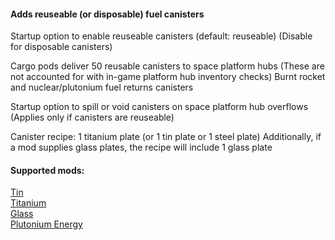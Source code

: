 #### Adds reuseable (or disposable) fuel canisters

Startup option to enable reuseable canisters (default: reuseable)
(Disable for disposable canisters)

Cargo pods deliver 50 reusable canisters to space platform hubs
(These are not accounted for with in-game platform hub inventory checks)
Burnt rocket and nuclear/plutonium fuel returns canisters

Startup option to spill or void canisters on space platform hub overflows
(Applies only if canisters are reuseable)

Canister recipe:
1 titanium plate (or 1 tin plate or 1 steel plate)
Additionally, if a mod supplies glass plates, the recipe will include 1 glass plate

#### Supported mods:
[Tin](https://mods.factorio.com/mod/bztin)  
[Titanium](https://mods.factorio.com/mod/bztitanium)  
[Glass](https://mods.factorio.com/mod/Glass)  
[Plutonium Energy](https://mods.factorio.com/mod/PlutoniumEnergy)  
